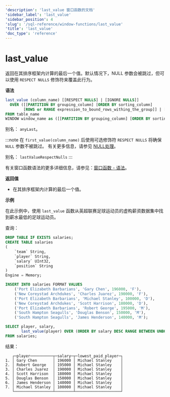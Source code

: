 ```yaml
---
'description': 'last_value 窗口函数的文档'
'sidebar_label': 'last_value'
'sidebar_position': 4
'slug': '/sql-reference/window-functions/last_value'
'title': 'last_value'
'doc_type': 'reference'
---
```



# last_value

返回在其排序框架内计算的最后一个值。默认情况下，NULL 参数会被跳过，但可以使用 `RESPECT NULLS` 修饰符来覆盖此行为。

**语法**

```sql
last_value (column_name) [[RESPECT NULLS] | [IGNORE NULLS]]
  OVER ([[PARTITION BY grouping_column] [ORDER BY sorting_column] 
        [ROWS or RANGE expression_to_bound_rows_withing_the_group]] | [window_name])
FROM table_name
WINDOW window_name as ([[PARTITION BY grouping_column] [ORDER BY sorting_column])
```

别名： `anyLast`。

:::note
在 `first_value(column_name)` 后使用可选修饰符 `RESPECT NULLS` 将确保 `NULL` 参数不被跳过。 
有关更多信息，请参见 [NULL处理](../aggregate-functions/index.md/#null-processing)。

别名： `lastValueRespectNulls`
:::

有关窗口函数语法的更多详细信息，请参见：[窗口函数 - 语法](./index.md/#syntax)。

**返回值**

- 在其排序框架内计算的最后一个值。

**示例**

在此示例中，使用 `last_value` 函数从英超联赛足球运动员的虚构薪资数据集中找到薪水最低的足球运动员。

查询：

```sql
DROP TABLE IF EXISTS salaries;
CREATE TABLE salaries
(
    `team` String,
    `player` String,
    `salary` UInt32,
    `position` String
)
Engine = Memory;

INSERT INTO salaries FORMAT VALUES
    ('Port Elizabeth Barbarians', 'Gary Chen', 196000, 'F'),
    ('New Coreystad Archdukes', 'Charles Juarez', 190000, 'F'),
    ('Port Elizabeth Barbarians', 'Michael Stanley', 100000, 'D'),
    ('New Coreystad Archdukes', 'Scott Harrison', 180000, 'D'),
    ('Port Elizabeth Barbarians', 'Robert George', 195000, 'M'),
    ('South Hampton Seagulls', 'Douglas Benson', 150000, 'M'),
    ('South Hampton Seagulls', 'James Henderson', 140000, 'M');
```

```sql
SELECT player, salary,
       last_value(player) OVER (ORDER BY salary DESC RANGE BETWEEN UNBOUNDED PRECEDING AND UNBOUNDED FOLLOWING) AS lowest_paid_player
FROM salaries;
```

结果：

```response
   ┌─player──────────┬─salary─┬─lowest_paid_player─┐
1. │ Gary Chen       │ 196000 │ Michael Stanley    │
2. │ Robert George   │ 195000 │ Michael Stanley    │
3. │ Charles Juarez  │ 190000 │ Michael Stanley    │
4. │ Scott Harrison  │ 180000 │ Michael Stanley    │
5. │ Douglas Benson  │ 150000 │ Michael Stanley    │
6. │ James Henderson │ 140000 │ Michael Stanley    │
7. │ Michael Stanley │ 100000 │ Michael Stanley    │
   └─────────────────┴────────┴────────────────────┘
```
